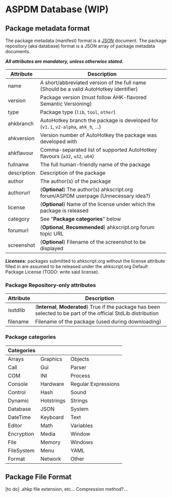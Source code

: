 ASPDM Database (WIP)
====================

Package metadata format
-----------------------

The package metadata (manifest) format is a [JSON](http://www.json.org/) document. The package repository (aka database) format is a JSON array of package metadata documents.

_**All attributes are mandatory, unless otherwise stated.**_

| Attribute     | Description                                                                            |
|---------------|----------------------------------------------------------------------------------------|
| name          | A short/abbreviated version of the full name (Should be a valid AutoHotkey identifier) |
| version       | Package version (must follow AHK-flavored Semantic Versioning)                         |
| type          | Package type (`lib`, `tool`, `other`)                                                  |
| ahkbranch     | AutoHotkey branch the package is developed for (`v1.1`, `v2-alpha`, `ahk_h`, ...)      |
| ahkversion    | Version number of AutoHotkey the package was developed with                            |
| ahkflavour    | Comma-separated list of supported AutoHotkey flavours (`a32`, `u32`, `u64`)            |
| fullname      | The full human-friendly name of the package                                            |
| description   | Description of the package                                                             |
| author        | The author(s) of the package                                                           |
| authorurl     | (**Optional**) The author(s) ahkscript.org forum/ASPDM userpage (Unnecessary idea?)    |
| license       | (**Optional**) Name of the license under which the package is released                 |
| category      | See "**Package categories**" below                                                     |
| forumurl      | (**Optional**, **Recommended**) ahkscript.org forum topic URL                          |
| screenshot    | (**Optional**) Filename of the screenshot to be displayed                              |

_**Licenses:**_ packages submitted to ahkscript.org without the license attribute filled in are assumed to be released under the ahkscript.org Default Package License (TODO: write said license).

### Package Repository-only attributes

| Attribute     | Description                                                                                                        |
|---------------|--------------------------------------------------------------------------------------------------------------------|
| isstdlib      | (**Internal**, **Moderated**) True if the package has been selected to be part of the official StdLib distribution |
| filename      | Filename of the package (used during downloading)                                                                  |

### Package categories

| Categories  |             |                      |
|-------------|-------------|----------------------|
| Arrays      | Graphics    | Objects              |
| Call        | Gui         | Parser               |
| COM         | INI         | Process              |
| Console     | Hardware    | Regular Expressions  |
| Control     | Hash        | Sound                |
| Dynamic     | Hotstrings  | Strings              |
| Database    | JSON        | System               |
| DateTime    | Keyboard    | Text                 |
| Editor      | Math        | Variables            |
| Encryption  | Media       | Window               |
| File        | Memory      | Windows              |
| FileSystem  | Menu        | YAML                 |
| Format      | Network     | Other                |

Package File Format
-------------------

[to do] .ahkp file extension, etc...
Compression method?...